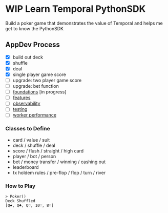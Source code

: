 # WIP Learn Temporal PythonSDK
Build a poker game that demonstrates the value of Temporal and helps me get to know the PythonSDK

## AppDev Process
- [x] build out deck
- [x] shuffle
- [x] deal
- [x] single player game score 
- [ ] upgrade: two player game score
- [ ] upgrade: bet function
- [ ] [foundations](https://docs.temporal.io/application-development/foundations) [in progress]
- [ ] [features](https://docs.temporal.io/application-development/features)
- [ ] [observability](https://docs.temporal.io/application-development/observability)
- [ ] [testing](https://docs.temporal.io/application-development/testing)
- [ ] [worker performance](https://docs.temporal.io/application-development/worker-performance)

### Classes to Define
- card / value / suit
- deck / shuffle / deal
- score / flush / straight / high card
- player / bot / person
- bet / money transfer / winning / cashing out
- leaderboard
- tx holdem rules / pre-flop / flop / turn / river

### How to Play
~~~
> Poker()
Deck Shuffled
[Q♠, Q♣, Q♡, 10♡, 8♡]
~~~
